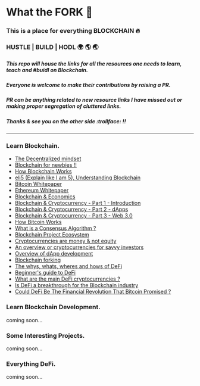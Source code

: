 # What the FORK :fork_and_knife:

### This is a place for everything BLOCKCHAIN :fire:

### HUSTLE  |  BUILD  |  HODL :earth_africa: :earth_americas: :earth_asia:

##### This repo will house the links for all the resources one needs to learn, teach and #buidl on Blockchain.

##### Everyone is welcome to make their contributions by raising a PR.
##### PR can be anything related to new resource links I have missed out or making proper segregation of cluttered links.
##### Thanks & see you on the other side :trollface: !!

-------------------------------------------------------------------------

### Learn Blockchain.

- [The Decentralized mindset](https://steemit.com/steemit/@sflaherty/the-decentralized-mind-breaking-the-centralized-mindset-to-achieve-true-freedom)
- [Blockchain for newbies !!](https://medium.com/@arjunism_/blockchain-for-newbies-8db91b1e946)
- [How Blockchain Works](https://onezero.medium.com/how-does-the-blockchain-work-98c8cd01d2ae)
- [eli5 (Explain like I am 5), Understanding Blockchain](https://medium.com/@_sidharth_m_/beginners-guide-to-blockchain-explaining-it-to-a-5-years-old-772caac6ae97)
- [Bitcoin Whitepaper](https://bitcoin.org/bitcoin.pdf)
- [Ethereum Whitepaper](https://ethereum.org/en/whitepaper/)
- [Blockchain & Economics](https://medium.com/cryptoeconomics-australia/the-blockchain-economy-a-beginners-guide-to-institutional-cryptoeconomics-64bf2f2beec4)
- [Blockchain & Cryptocurrency - Part 1 - Introduction](https://medium.com/blockchain-at-berkeley/blockchains-cryptocurrencies-the-new-decentralized-economy-part-1-a-gentle-introduction-edcb4824b174)
- [Blockchain & Cryptocurrency - Part 2 - dApps](https://medium.com/blockchain-at-berkeley/blockchains-cryptocurrencies-the-new-decentralized-economy-part-2-blockchain-based-apps-e6ea71236ca)
- [Blockchain & Cryptocurrency - Part 3 - Web 3.0](https://medium.com/blockchain-at-berkeley/blockchains-cryptocurrencies-the-new-decentralized-economy-part-3-the-new-internet-818d598afd0b)
- [How Bitcoin Works](https://youtu.be/bBC-nXj3Ng4)
- [What is a Consensus Algorithm ?](https://academy.binance.com/blockchain/what-is-a-blockchain-consensus-algorithm)
- [Blockchain Project Ecosystem](https://medium.com/@josh_nussbaum/blockchain-project-ecosystem-8940ababaf27)
- [Cryptocurrencies are money & not equity](https://tokeneconomy.co/cryptocurrencies-are-money-not-equity-30ff8d0491bb)
- [An overview or cryptocurrencies for savvy investors](https://medium.com/hackernoon/all-you-need-to-know-about-cryptocurrencies-an-overview-for-the-savvy-investor-bdc035b14982)
- [Overview of dApp development](https://thecontrol.co/a-brief-overview-of-dapp-development-b8ac1648322c)
- [Blockchain forking](https://medium.com/pcmag-access/why-blockchains-fork-a-tale-of-two-cryptocurrencies-67ebf561ca9c)
- [The whys, whats, wheres and hows of DeFi](https://hackernoon.com/defi-the-whys-whats-wheres-and-hows-of-decentralized-finance-7l3n3xx3)
- [Beginner's guide to DeFi](https://blog.coinbase.com/a-beginners-guide-to-decentralized-finance-defi-574c68ff43c4)
- [What are the main DeFi cryptocurrencies ?](https://medium.com/@changenow_io/what-are-the-main-defi-cryptocurrencies-a734a35b727)
- [Is DeFi a breakthrough for the Blockchain industry](https://hackernoon.com/is-defi-a-breakthrough-for-the-blockchain-industry-bu4m3uv3)
- [Could DeFi Be The Financial Revolution That Bitcoin Promised ?](https://hackernoon.com/could-defi-be-the-financial-revolution-that-bitcoin-promised-nd1p3xtb)


### Learn Blockchain Development.
coming soon...

### Some Interesting Projects.
coming soon...

### Everything DeFi.
coming soon...